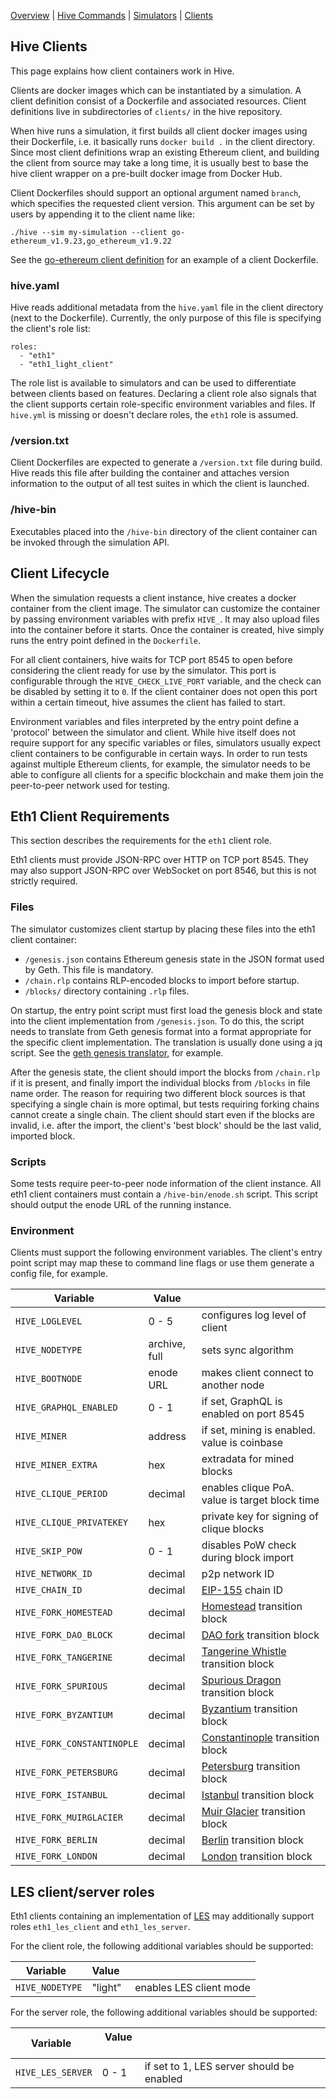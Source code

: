 [Overview] | [Hive Commands] | [Simulators] | [Clients]

## Hive Clients

This page explains how client containers work in Hive.

Clients are docker images which can be instantiated by a simulation. A client definition
consist of a Dockerfile and associated resources. Client definitions live in
subdirectories of `clients/` in the hive repository.

When hive runs a simulation, it first builds all client docker images using their
Dockerfile, i.e. it basically runs `docker build .` in the client directory. Since most
client definitions wrap an existing Ethereum client, and building the client from source
may take a long time, it is usually best to base the hive client wrapper on a pre-built
docker image from Docker Hub.

Client Dockerfiles should support an optional argument named `branch`, which specifies the
requested client version. This argument can be set by users by appending it to the client
name like:

    ./hive --sim my-simulation --client go-ethereum_v1.9.23,go_ethereum_v1.9.22

See the [go-ethereum client definition][geth-docker] for an example of a client
Dockerfile.

### hive.yaml

Hive reads additional metadata from the `hive.yaml` file in the client directory (next to
the Dockerfile). Currently, the only purpose of this file is specifying the client's role
list:

    roles:
      - "eth1"
      - "eth1_light_client"

The role list is available to simulators and can be used to differentiate between clients
based on features. Declaring a client role also signals that the client supports certain
role-specific environment variables and files. If `hive.yml` is missing or doesn't declare
roles, the `eth1` role is assumed.

### /version.txt

Client Dockerfiles are expected to generate a `/version.txt` file during build. Hive reads
this file after building the container and attaches version information to the output of
all test suites in which the client is launched.

### /hive-bin

Executables placed into the `/hive-bin` directory of the client container can be invoked
through the simulation API.

## Client Lifecycle

When the simulation requests a client instance, hive creates a docker container from the
client image. The simulator can customize the container by passing environment variables
with prefix `HIVE_`. It may also upload files into the container before it starts. Once
the container is created, hive simply runs the entry point defined in the `Dockerfile`.

For all client containers, hive waits for TCP port 8545 to open before considering the
client ready for use by the simulator. This port is configurable through the
`HIVE_CHECK_LIVE_PORT` variable, and the check can be disabled by setting it to `0`. If
the client container does not open this port within a certain timeout, hive assumes the
client has failed to start.

Environment variables and files interpreted by the entry point define a 'protocol' between
the simulator and client. While hive itself does not require support for any specific
variables or files, simulators usually expect client containers to be configurable in
certain ways. In order to run tests against multiple Ethereum clients, for example, the
simulator needs to be able to configure all clients for a specific blockchain and make
them join the peer-to-peer network used for testing.

## Eth1 Client Requirements

This section describes the requirements for the `eth1` client role.

Eth1 clients must provide JSON-RPC over HTTP on TCP port 8545. They may also support
JSON-RPC over WebSocket on port 8546, but this is not strictly required.

### Files

The simulator customizes client startup by placing these files into the eth1 client
container:

- `/genesis.json` contains Ethereum genesis state in the JSON format used by Geth. This
  file is mandatory.
- `/chain.rlp` contains RLP-encoded blocks to import before startup.
- `/blocks/` directory containing `.rlp` files.

On startup, the entry point script must first load the genesis block and state into the
client implementation from `/genesis.json`. To do this, the script needs to translate from
Geth genesis format into a format appropriate for the specific client implementation. The
translation is usually done using a jq script. See the [geth genesis
translator][geth-genesis-jq], for example.

After the genesis state, the client should import the blocks from `/chain.rlp` if it is
present, and finally import the individual blocks from `/blocks` in file name order. The
reason for requiring two different block sources is that specifying a single chain is more
optimal, but tests requiring forking chains cannot create a single chain. The client
should start even if the blocks are invalid, i.e. after the import, the client's 'best
block' should be the last valid, imported block.

### Scripts

Some tests require peer-to-peer node information of the client instance. All eth1 client
containers must contain a `/hive-bin/enode.sh` script. This script should output the enode
URL of the running instance.

### Environment

Clients must support the following environment variables. The client's entry point script
may map these to command line flags or use them generate a config file, for example.

| Variable                   | Value         |                                                |
|----------------------------|---------------|------------------------------------------------|
| `HIVE_LOGLEVEL`            | 0 - 5         | configures log level of client                 |
| `HIVE_NODETYPE`            | archive, full | sets sync algorithm                            |
| `HIVE_BOOTNODE`            | enode URL     | makes client connect to another node           |
| `HIVE_GRAPHQL_ENABLED`     | 0 - 1         | if set, GraphQL is enabled on port 8545        |
| `HIVE_MINER`               | address       | if set, mining is enabled. value is coinbase   |
| `HIVE_MINER_EXTRA`         | hex           | extradata for mined blocks                     |
| `HIVE_CLIQUE_PERIOD`       | decimal       | enables clique PoA. value is target block time |
| `HIVE_CLIQUE_PRIVATEKEY`   | hex           | private key for signing of clique blocks       |
| `HIVE_SKIP_POW`            | 0 - 1         | disables PoW check during block import         |
| `HIVE_NETWORK_ID`          | decimal       | p2p network ID                                 |
| `HIVE_CHAIN_ID`            | decimal       | [EIP-155] chain ID                             |
| `HIVE_FORK_HOMESTEAD`      | decimal       | [Homestead][EIP-606] transition block          |
| `HIVE_FORK_DAO_BLOCK`      | decimal       | [DAO fork][EIP-779] transition block           |
| `HIVE_FORK_TANGERINE`      | decimal       | [Tangerine Whistle][EIP-608] transition block  |
| `HIVE_FORK_SPURIOUS`       | decimal       | [Spurious Dragon][EIP-607] transition block    |
| `HIVE_FORK_BYZANTIUM`      | decimal       | [Byzantium][EIP-609] transition block          |
| `HIVE_FORK_CONSTANTINOPLE` | decimal       | [Constantinople][EIP-1013] transition block    |
| `HIVE_FORK_PETERSBURG`     | decimal       | [Petersburg][EIP-1716] transition block        |
| `HIVE_FORK_ISTANBUL`       | decimal       | [Istanbul][EIP-1679] transition block          |
| `HIVE_FORK_MUIRGLACIER`    | decimal       | [Muir Glacier][EIP-2387] transition block      |
| `HIVE_FORK_BERLIN`         | decimal       | [Berlin][EIP-2070] transition block            |
| `HIVE_FORK_LONDON`         | decimal       | [London][london-spec] transition block         |

## LES client/server roles

Eth1 clients containing an implementation of [LES] may additionally support roles
`eth1_les_client` and `eth1_les_server`.

For the client role, the following additional variables should be supported:

| Variable                   | Value         |                                                |
|----------------------------|---------------|------------------------------------------------|
| `HIVE_NODETYPE`            | "light"       | enables LES client mode                        |

For the server role, the following additional variables should be supported:

| Variable                   | Value         |                                                |
|----------------------------|---------------|------------------------------------------------|
| `HIVE_LES_SERVER`          | 0 - 1         | if set to 1, LES server should be enabled      |


[LES]: https://github.com/ethereum/devp2p/blob/master/caps/les.md
[geth-docker]: ../clients/go-ethereum/Dockerfile
[geth-genesis-jq]: ../clients/geth/mapper.jq
[EIP-155]: https://eips.ethereum.org/EIPS/eip-155
[EIP-606]: https://eips.ethereum.org/EIPS/eip-606
[EIP-607]: https://eips.ethereum.org/EIPS/eip-607
[EIP-608]: https://eips.ethereum.org/EIPS/eip-608
[EIP-609]: https://eips.ethereum.org/EIPS/eip-609
[EIP-779]: https://eips.ethereum.org/EIPS/eip-779
[EIP-1013]: https://eips.ethereum.org/EIPS/eip-1013
[EIP-1679]: https://eips.ethereum.org/EIPS/eip-1679
[EIP-1716]: https://eips.ethereum.org/EIPS/eip-1716
[EIP-2387]: https://eips.ethereum.org/EIPS/eip-2387
[EIP-2070]: https://eips.ethereum.org/EIPS/eip-2070
[london-spec]: https://github.com/ethereum/eth1.0-specs/blob/master/network-upgrades/mainnet-upgrades/london.md
[Overview]: ./overview.md
[Hive Commands]: ./commandline.md
[Simulators]: ./simulators.md
[Clients]: ./clients.md
